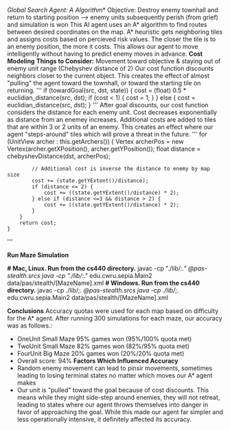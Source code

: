 **Global Search Agent: A* Algorithm**
Objective: Destroy enemy townhall and return to starting position --> enemy units subsequently perish (from grief) and simulation is won
This AI agent uses an A* algorithm to find routes between desired coordinates on the map.
A* heuristic gets neighboring tiles and assigns costs based on percieved risk values. The closer the tile is to an enemy position, the more it costs. This allows our agent to move intelligently without having to predict enemy moves in advance.
  **Cost Modeling**
  **Things to Consider:** Movement toward objective & staying out of enemy unit range (Chebyshev distance of 2)
  Our cost function discounts neighbors closer to the current object. This creates the effect of almost "pulling" the agent toward the townhall, or toward the starting tile on returning.
  '''
  if (towardGoal(src, dst, state)) {
            cost = (float) 0.5 * euclidian_distance(src, dst);
            if (cost < 1) {
                cost = 1;
            }
        } else {
            cost = euclidian_distance(src, dst);
        }
  '''
  After goal discounts, our cost function considers the distance for each enemy unit. Cost decreases exponentially as distance from an enemey increases.
  Additional costs are added to tiles that are within 3 or 2 units of an enemy. This creates an effect where our agent "steps-around" tiles which will prove a threat in the future.
  '''
   for (UnitView archer : this.getArchers()) {
            Vertex archerPos = new Vertex(archer.getXPosition(), archer.getYPosition());
            float distance = chebyshevDistance(dst, archerPos);
            
            // Additional cost is inverse the distance to enemy by map size
            cost += (state.getYExtent()/distance);
            if (distance <= 2) {
                cost += ((state.getYExtent()/distance) * 2);
            } else if (distance <=3 && distance > 2) {
                cost += ((state.getYExtent()/distance) * 2);
            }
        }
        return cost;
    }
  '''

  

**Run Maze Simulation**

  **# Mac, Linux. Run from the cs440 directory.**
  javac -cp "./lib/*:." @pas-stealth.srcs
  java -cp "./lib/*:." edu.cwru.sepia.Main2 data/pas/stealth/[MazeName].xml
  **# Windows. Run from the cs440 directory.**
  javac -cp ./lib/*;. @pas-stealth.srcs
  java -cp ./lib/*;. edu.cwru.sepia.Main2 data/pas/stealth/[MazeName].xml
  

**Conclusions**
Accuracy quotas were used for each map based on difficulty for the A* agent. After running 300 simulations for each maze, our accuracy was as follows.:
- OneUnit Small Maze 95% games won (95%/100% quota met)
- TwoUnit Small Maze 82% games won (82%/95% quota met)
- FourUnit Big Maze 20% games won (20%/20% quota met)
- Overall score: 94%
  **Factors Which Influenced Accuracy**
-   Random enemy movement can lead to pinsir movements, sometimes leading to losing terminal states no matter which moves our A* agent makes
-   Our unit is "pulled" toward the goal because of cost discounts. This means while they might side-step around enemies, they will not retreat, leading to states where our agent throws themselves into danger in favor of approaching the goal. While this made our agent far simpler and less operationally intensive, it definitely affected its accuracy.
